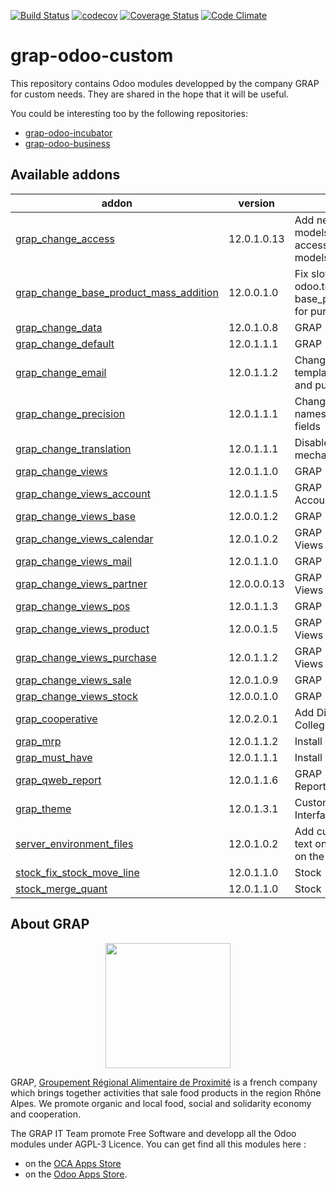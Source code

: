 [![Build Status](https://travis-ci.org/grap/grap-odoo-custom.svg?branch=12.0)](https://travis-ci.org/grap/grap-odoo-custom?branch=12.0)
[![codecov](https://codecov.io/gh/grap/grap-odoo-custom/branch/12.0/graph/badge.svg)](https://codecov.io/gh/grap/grap-odoo-custom)
[![Coverage Status](https://coveralls.io/repos/github/grap/grap-odoo-custom/badge.svg?branch=12.0)](https://coveralls.io/github/grap/grap-odoo-custom?branch=12.0)
[![Code Climate](https://codeclimate.com/github/grap/grap-odoo-custom/badges/gpa.svg)](https://codeclimate.com/github/grap/grap-odoo-custom)


# grap-odoo-custom

This repository contains Odoo modules developped by the company GRAP for
custom needs. They are shared in the hope that it will be useful.

You could be interesting too by the following repositories:

* [grap-odoo-incubator](https://github.com/grap/grap-odoo-incubator)
* [grap-odoo-business](https://github.com/grap/grap-odoo-business)

[//]: # (addons)

Available addons
----------------
addon | version | summary
--- | --- | ---
[grap_change_access](grap_change_access/) | 12.0.1.0.13 | Add new groups for specific models and change accesses for a number of models.
[grap_change_base_product_mass_addition](grap_change_base_product_mass_addition/) | 12.0.0.1.0 | Fix slow call to odoo.tests.Form, used in base_product_mass_addition, for purchase_quick module
[grap_change_data](grap_change_data/) | 12.0.1.0.8 | GRAP - Change Data
[grap_change_default](grap_change_default/) | 12.0.1.1.1 | GRAP - Change Default
[grap_change_email](grap_change_email/) | 12.0.1.1.2 | Change default email template for invoices, sale and purchase orders
[grap_change_precision](grap_change_precision/) | 12.0.1.1.1 | Change the precisions names and values of some fields
[grap_change_translation](grap_change_translation/) | 12.0.1.1.1 | Disable the translation mechanism for a many fields
[grap_change_views](grap_change_views/) | 12.0.1.1.0 | GRAP - Change Views
[grap_change_views_account](grap_change_views_account/) | 12.0.1.1.5 | GRAP - Change Views Account
[grap_change_views_base](grap_change_views_base/) | 12.0.0.1.2 | GRAP - Change Base Views
[grap_change_views_calendar](grap_change_views_calendar/) | 12.0.1.0.2 | GRAP - Change Calendar Views
[grap_change_views_mail](grap_change_views_mail/) | 12.0.1.1.0 | GRAP - Change Mail Views
[grap_change_views_partner](grap_change_views_partner/) | 12.0.0.0.13 | GRAP - Change Partner Views
[grap_change_views_pos](grap_change_views_pos/) | 12.0.1.1.3 | GRAP - Change POS Views
[grap_change_views_product](grap_change_views_product/) | 12.0.0.1.5 | GRAP - Change Product Views
[grap_change_views_purchase](grap_change_views_purchase/) | 12.0.1.1.2 | GRAP - Change Purchase Views
[grap_change_views_sale](grap_change_views_sale/) | 12.0.1.0.9 | GRAP - Change Sale Views
[grap_change_views_stock](grap_change_views_stock/) | 12.0.0.1.0 | GRAP - Change Stock Views
[grap_cooperative](grap_cooperative/) | 12.0.2.0.1 | Add Directories, Companies, Colleges, Peoples, etc.
[grap_mrp](grap_mrp/) | 12.0.1.1.2 | Install MRP modules for R&D
[grap_must_have](grap_must_have/) | 12.0.1.1.1 | Install must have modules
[grap_qweb_report](grap_qweb_report/) | 12.0.1.1.6 | GRAP - Custom Qweb Reports
[grap_theme](grap_theme/) | 12.0.1.3.1 | Customize Odoo web User Interface
[server_environment_files](server_environment_files/) | 12.0.1.0.2 | Add custom CSS and extra text on PoS ticket depending on the environment
[stock_fix_stock_move_line](stock_fix_stock_move_line/) | 12.0.1.1.0 | Stock - Fix Stock Move Lines
[stock_merge_quant](stock_merge_quant/) | 12.0.1.1.0 | Stock - Merge Quants

[//]: # (end addons)

## About GRAP

<p align="center">
   <img src="http://www.grap.coop/wp-content/uploads/2016/11/GRAP.png" width="200"/>
</p>

GRAP, [Groupement Régional Alimentaire de Proximité](http://www.grap.coop) is a
french company which brings together activities that sale food products in the
region Rhône Alpes. We promote organic and local food, social and solidarity
economy and cooperation.


The GRAP IT Team promote Free Software and developp all the Odoo modules under
AGPL-3 Licence. You can get find all this modules here :
* on the [OCA Apps Store](https://odoo-community.org/shop?&search=GRAP)
* on the [Odoo Apps Store](https://www.odoo.com/apps/modules/browse?author=GRAP).
